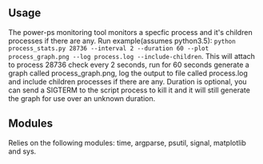 ## Usage

The power-ps monitoring tool monitors a specfic process and it's children processes if there are any. Run example(assumes python3.5): `python process_stats.py 28736 --interval 2 --duration 60 --plot process_graph.png --log process.log --include-children`. 
This will attach to process 28736 check every 2 seconds, run for 60 seconds generate a graph called process_graph.png, log the output to file called process.log and include children processes if there are any. Duration is optional, you can send a SIGTERM to the script process to kill it and it will still generate the graph for use over an unknown duration.

## Modules
Relies on the following modules: time, argparse, psutil, signal, matplotlib and sys.
